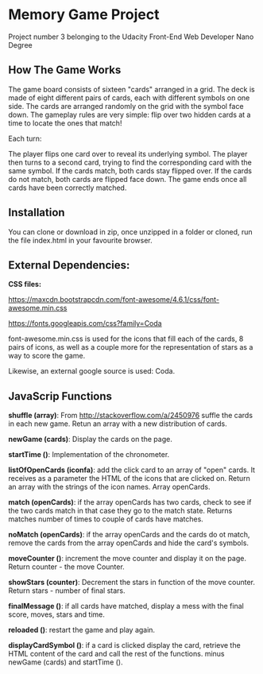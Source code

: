 # Memory Game Project

Project number 3 belonging to the Udacity Front-End Web Developer Nano Degree

## How The Game Works

The game board consists of sixteen "cards" arranged in a grid. The deck is made of eight different pairs of cards, each with different symbols on one side. The cards are arranged randomly on the grid with the symbol face down. The gameplay rules are very simple: flip over two hidden cards at a time to locate the ones that match!

Each turn:

The player flips one card over to reveal its underlying symbol.
The player then turns to a second card, trying to find the corresponding card with the same symbol.
If the cards match, both cards stay flipped over.
If the cards do not match, both cards are flipped face down.
The game ends once all cards have been correctly matched.

## Installation

You can clone or download in zip, once unzipped in a folder or cloned, run the file index.html in your favourite browser.

## External Dependencies:

**CSS files:**

https://maxcdn.bootstrapcdn.com/font-awesome/4.6.1/css/font-awesome.min.css

https://fonts.googleapis.com/css?family=Coda

font-awesome.min.css is used for the icons that fill each of the cards, 8 pairs of icons, as well as a couple more for the representation of stars as a way to score the game.

Likewise, an external google source is used: Coda.

## JavaScrip Functions

**shuffle (array)**: From http://stackoverflow.com/a/2450976 suffle the cards in each new game. Retun an array with a new distribution of cards.

**newGame (cards)**: Display the cards on the page.

**startTime ()**: Implementation of the chronometer.

**listOfOpenCards (iconfa)**: add the click card to an array of "open" cards. It receives as a parameter the HTML of the icons that are clicked on. Return an array with the strings of the icon names. Array openCards.

**match (openCards)**: if the array openCards has two cards, check to see if the two cards match in that case they go to the match state. Returns matches number of times to couple of cards have matches.

**noMatch (openCards)**: if the array openCards and the cards do ot match, remove the cards from the array openCards and hide the card's symbols.

**moveCounter ()**: increment the move counter and display it on the page. Return counter - the move Counter.

**showStars (counter)**: Decrement the stars in function of the move counter. Return stars - number of final stars.

**finalMessage ()**: if all cards have matched, display a mess with the final score, moves, stars and time.

**reloaded ()**: restart the game and play again.

**displayCardSymbol ()**: if a card is clicked display the card, retrieve the HTML content of the card and call the rest of the functions. minus newGame (cards) and startTime ().
